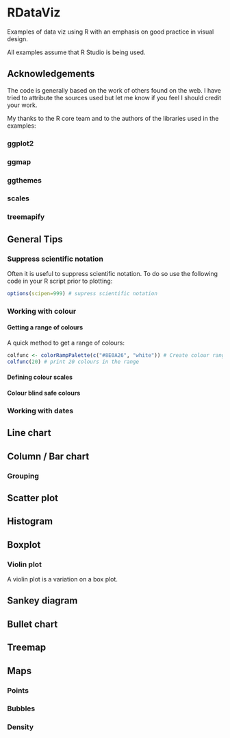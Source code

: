 # RDataViz
Examples of data viz using R with an emphasis on good practice in visual design.

All examples assume that R Studio is being used.

## Acknowledgements

The code is generally based on the work of others found on the web.  I have tried to attribute the sources used but let me know if you feel I should credit your work.

My thanks to the R core team and to the authors of the libraries used in the examples:

### ggplot2

### ggmap

### ggthemes

### scales

### treemapify





## General Tips

### Suppress scientific notation

Often it is useful to suppress scientific notation.  To do so use the following code in your R script prior to plotting:

```r
options(scipen=999) # supress scientific notation
```

### Working with colour

#### Getting a range of colours

A quick method to get a range of colours:

```r
colfunc <- colorRampPalette(c("#8E0A26", "white")) # Create colour range between two colours
colfunc(20) # print 20 colours in the range
```

#### Defining colour scales



#### Colour blind safe colours



### Working with dates



## Line chart




## Column / Bar chart


### Grouping


## Scatter plot



## Histogram


## Boxplot


### Violin plot

A violin plot is a variation on a box plot.

## Sankey diagram


## Bullet chart



## Treemap


## Maps

### Points

### Bubbles

### Density






